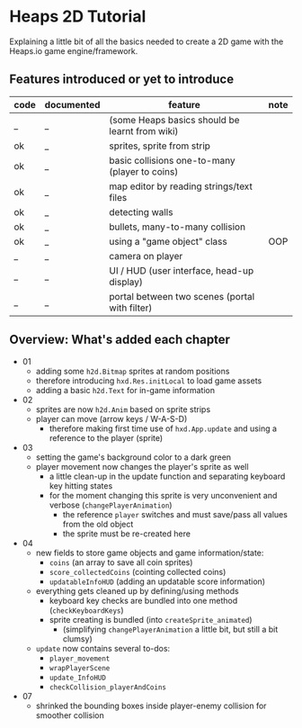 # Heaps 2D Tutorial

Explaining a little bit of all the basics needed to create a 2D game with the Heaps.io game engine/framework.

## Features introduced or yet to introduce

code|documented|feature|note
-|-|-|-
_|_|(some Heaps basics should be learnt from wiki)|
ok|_|sprites, sprite from strip|
ok|_|basic collisions one-to-many (player to coins)|
ok|_|map editor by reading strings/text files|
ok|_|detecting walls|
ok|_|bullets, many-to-many collision|
ok|_|using a "game object" class|OOP
_|_|camera on player|
_|_|UI / HUD (user interface, head-up display)|
_|_|portal between two scenes (portal with filter)|


## Overview: What's added each chapter

- 01
  - adding some `h2d.Bitmap` sprites at random positions
  - therefore introducing `hxd.Res.initLocal` to load game assets
  - adding a basic `h2d.Text` for in-game information
- 02
  - sprites are now `h2d.Anim` based on sprite strips
  - player can move (arrow keys / W-A-S-D)
    - therefore making first time use of `hxd.App.update` and using a reference to the player (sprite)
- 03
  - setting the game's background color to a dark green
  - player movement now changes the player's sprite as well
    - a little clean-up in the update function and separating keyboard key hitting states
    - for the moment changing this sprite is very unconvenient and verbose (`changePlayerAnimation`)
      - the reference `player` switches and must save/pass all values from the old object
      - the sprite must be re-created here
- 04
  - new fields to store game objects and game information/state:
    - `coins` (an array to save all coin sprites)
    - `score_collectedCoins` (cointing collected coins)
    - `updatableInfoHUD` (adding an updatable score information)
  - everything gets cleaned up by defining/using methods
    - keyboard key checks are bundled into one method (`checkKeyboardKeys`)
    - sprite creating is bundled (into `createSprite_animated`)
      - (simplifying `changePlayerAnimation` a little bit, but still a bit clumsy)
  - `update` now contains several to-dos:
    - `player_movement`
    - `wrapPlayerScene`
    - `update_InfoHUD`
    - `checkCollision_playerAndCoins`
- 07
  - shrinked the bounding boxes inside player-enemy collision for smoother collision